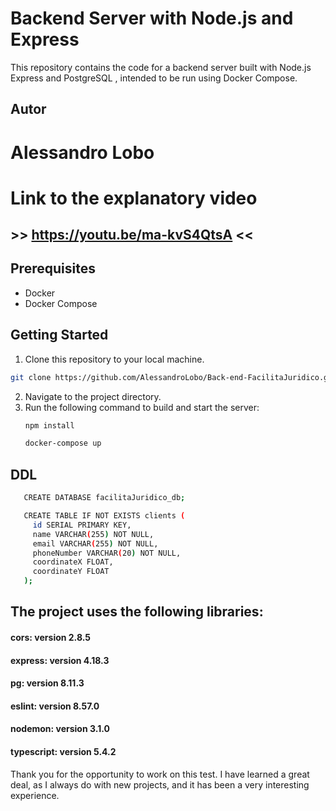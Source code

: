 # Backend Server with Node.js and Express

This repository contains the code for a backend server built with Node.js Express and PostgreSQL , intended to be run using Docker Compose.

## Autor
# Alessandro Lobo

# Link to the explanatory video
## >> https://youtu.be/ma-kvS4QtsA <<

## Prerequisites
- Docker
- Docker Compose

## Getting Started
1. Clone this repository to your local machine.
```bash
git clone https://github.com/AlessandroLobo/Back-end-FacilitaJuridico.git
```
2. Navigate to the project directory.
3. Run the following command to build and start the server:
   ```bash
   npm install
   
   docker-compose up

## DDL 
```bash
   CREATE DATABASE facilitaJuridico_db;

   CREATE TABLE IF NOT EXISTS clients (
     id SERIAL PRIMARY KEY,
     name VARCHAR(255) NOT NULL,
     email VARCHAR(255) NOT NULL,
     phoneNumber VARCHAR(20) NOT NULL,
     coordinateX FLOAT,
     coordinateY FLOAT
   );
```


## The project uses the following libraries:

#### cors: version 2.8.5
#### express: version 4.18.3
#### pg: version 8.11.3
#### eslint: version 8.57.0
#### nodemon: version 3.1.0
#### typescript: version 5.4.2

Thank you for the opportunity to work on this test. I have learned a great deal, as I always do with new projects, and it has been a very interesting experience.